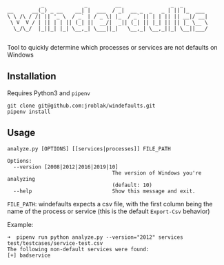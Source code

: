 ```
           _             _         __                _  _        
__      __(_) _ __    __| |  ___  / _|  __ _  _   _ | || |_  ___ 
\ \ /\ / /| || '_ \  / _` | / _ \| |_  / _` || | | || || __|/ __|
 \ V  V / | || | | || (_| ||  __/|  _|| (_| || |_| || || |_ \__ \
  \_/\_/  |_||_| |_| \__,_| \___||_|   \__,_| \__,_||_| \__||___/
                                                                 
```
Tool to quickly determine which processes or services are not defaults on Windows

## Installation
Requires Python3 and `pipenv`
```
git clone git@github.com:jroblak/windefaults.git
pipenv install
```

## Usage
```
analyze.py [OPTIONS] [[services|processes]] FILE_PATH

Options:
  --version [2008|2012|2016|2019|10]
                                  The version of Windows you're analyzing
                                  (default: 10)
  --help                          Show this message and exit.
```
`FILE_PATH`: windefaults expects a csv file, with the first column being the name of the process
or service (this is the default `Export-Csv` behavior)

Example:
```
➜  pipenv run python analyze.py --version="2012" services test/testcases/service-test.csv
The following non-default services were found:
[+] badservice
```
